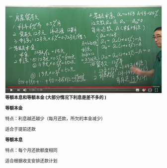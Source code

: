 ![](/assets/money.png)**等额本息和等额本金 \(大部分情况下利息是差不多的  \)**

**等额本金**

特点：利息越还越少（每月还款，所欠的本金减少）

适合于提前还款

**等额本息**

特点：每个月还款额度相同

适合根据收支安排还款计划


